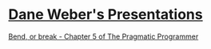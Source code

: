 # [Dane Weber's Presentations](https://daneweber.github.io/presentations/)

[Bend, or break - Chapter 5 of The Pragmatic Programmer](https://daneweber.github.io/presentations/PragmaticProgrammer/Ch5-bend-or-break.html)